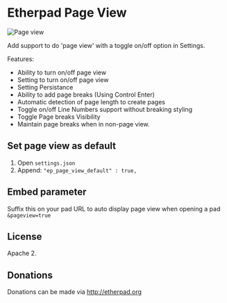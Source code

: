 # Etherpad Page View

<img src="http://i.imgur.com/tanIwza.png" alt="Page view">

Add support to do 'page view' with a toggle on/off option in Settings.  

Features:
* Ability to turn on/off page view
* Setting to turn on/off page view
* Setting Persistance
* Ability to add page breaks (Using Control Enter)
* Automatic detection of page length to create pages
* Toggle on/off Line Numbers support without breaking styling
* Toggle Page breaks Visibility
* Maintain page breaks when in non-page view.

## Set page view as default

1. Open `settings.json`
2. Append:
   `"ep_page_view_default" : true,`

## Embed parameter
Suffix this on your pad URL to auto display page view when opening a pad ``&pageview=true``

## License
Apache 2.

## Donations
Donations can be made via http://etherpad.org
